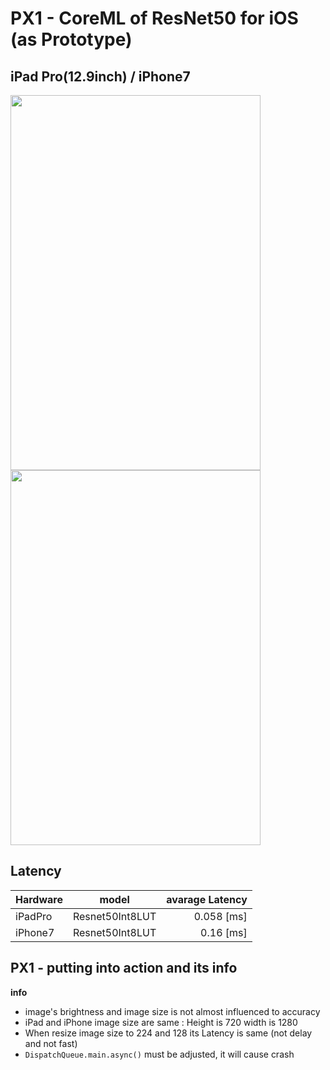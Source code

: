 # PX1 - CoreML of ResNet50 for iOS (as Prototype)


## iPad Pro(12.9inch) / iPhone7

<img src="https://user-images.githubusercontent.com/48679574/200833483-ab335bdf-6451-42e3-a337-f65ad6c5c6b0.gif" width="400" height="600"/><img src="https://user-images.githubusercontent.com/48679574/200834950-8d016e22-9ae3-42a6-9cd1-ee6c8c7967dd.gif" width="400" height="600"/>


## Latency
| Hardware | model | avarage Latency |
| :---         |     :---:      |        ---: |
| iPadPro| Resnet50Int8LUT| 0.058 [ms]|
| iPhone7 | Resnet50Int8LUT| 0.16 [ms]|

## PX1 - putting into action and its info 
<b>info</b>
- image's brightness and image size is not almost influenced to accuracy 
- iPad and iPhone image size are same : Height is 720 width is 1280
- When resize image size to 224 and 128 its Latency is same (not delay and not fast)
- <code>DispatchQueue.main.async()</code> must be adjusted, it will cause crash
